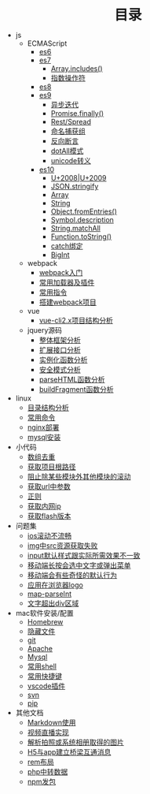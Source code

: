<div style="text-align: center; font-weight: 700; font-size: 2em;">目录</div>

* js
  * ECMAScript
    * [es6](./js/ECMA-262/es6/README.md)
    * [es7](./js/ECMA-262/es7/README.md)
      * [Array.includes()](./js/ECMA-262/es7/new1.md)
      * [指数操作符](./js/ECMA-262/es7/new2.md)
    * [es8](./js/ECMA-262/es8/README.md)
    * [es9](./js/ECMA-262/es9/README.md)
      * [异步迭代](./js/ECMA-262/es9/new1.md)
      * [Promise.finally()](./js/ECMA-262/es9/new2.md)
      * [Rest/Spread](./js/ECMA-262/es9/new3.md)
      * [命名捕获组](./js/ECMA-262/es9/new4.md)
      * [反向断言](./js/ECMA-262/es9/new5.md)
      * [dotAll模式](./js/ECMA-262/es9/new6.md)
      * [unicode转义](./js/ECMA-262/es9/new7.md)
    * [es10](./js/ECMA-262/es10/README.md)
      * [U+2008|U+2009](./js/ECMA-262/es10/new1.md)
      * [JSON.stringify](./js/ECMA-262/es10/new2.md)
      * [Array](./js/ECMA-262/es10/new3.md)
      * [String](./js/ECMA-262/es10/new4.md)
      * [Object.fromEntries()](./js/ECMA-262/es10/new5.md)
      * [Symbol.description](./js/ECMA-262/es10/new6.md)
      * [String.matchAll](./js/ECMA-262/es10/new7.md)
      * [Function.toString()](./js/ECMA-262/es10/new8.md)
      * [catch绑定](./js/ECMA-262/es10/new9.md)
      * [BigInt](./js/ECMA-262/es10/new10.md)
  * webpack
    * [webpack入门](./js/webpack/index.md)
    * [常用加载器及插件](./js/webpack/loadAndPlugin.md)
    * [常用指令](./js/webpack/shell.md)
    * [搭建webpack项目](./js/webpack/create.md)
  * vue
    * [vue-cli2.x项目结构分析](./js/vue/vue-cli2.x.md)
  * jquery源码
    * [整体框架分析](./js/jquery/frame.md)
    * [扩展接口分析](./js/jquery/extend.md)
    * [实例化函数分析](./js/jquery/$.md)
    * [安全模式分析](./js/jquery/security.md)
    * [parseHTML函数分析](./js/jquery/parseHTML.md)
    * [buildFragment函数分析](./js/jquery/buildFragment.md)
* linux
  * [目录结构分析](./linux/目录结构分析.md)
  * [常用命令](./linux/常用命令.md)
  * [nginx部署](./linux/nginx部署.md)
  * [mysql安装](./linux/mysql安装.md)
* 小代码
  * [数组去重](./litterPre/数组去重.md)
  * [获取项目根路径](./litterPre/获取项目根路径.md)
  * [阻止除某些模块外其他模块的滚动](./litterPre/阻止除某些模块外其他模块的滚动.md)
  * [获取url中参数](./litterPre/获取url中参数.md)
  * [正则](./litterPre/正则.md)
  * [获取内网ip](./litterPre/获取内网ip.md)
  * [获取flash版本](./litterPre/获取flash版本.md)
* 问题集
  * [ios滚动不流畅](./question/ios滚动不流畅.md)
  * [img中src资源获取失败](./question/img中src资源获取失败.md)
  * [input默认样式跟实际所需效果不一致](./question/input默认样式跟实际所需效果不一致.md)
  * [移动端长按会选中文字或弹出菜单](./question/移动端长按会选中文字或弹出菜单.md)
  * [移动端会有些奇怪的默认行为](./question/移动端会有些奇怪的默认行为.md)
  * [应用在浏览器logo](./question/应用在浏览器logo.md)
  * [map-parseInt](./question/map-parseInt.md)
  * [文字超出div区域](./question/文字超出div区域.md)
* mac软件安装/配置
  * [Homebrew](./mac/Homebrew.md)
  * [隐藏文件](./mac/隐藏文件.md)
  * [git](./mac/git.md)
  * [Apache](./mac/Apache.md)
  * [Mysql](./mac/Mysql.md)
  * [常用shell](./mac/常用shell.md)
  * [常用快捷键](./mac/常用快捷键.md)
  * [vscode插件](./mac/vscode插件.md)
  * [svn](./mac/svn.md)
  * [pip](./mac/pip.md)
* 其他文档
  * [Markdown使用](./other/Markdown使用.md)
  * [视频直播实现](./other/视频直播实现.md)
  * [解析拍照或系统相册取得的图片](./other/解析拍照或系统相册取得的图片.md)
  * [H5与app建立桥梁互通消息](./other/H5与app建立桥梁互通消息.md)
  * [rem布局](./other/rem布局.md)
  * [php中转数据](./other/php中转数据.md)
  * [npm发包](./other/npm发包.md)
